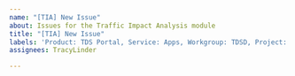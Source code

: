 ```yaml
---
name: "[TIA] New Issue"
about: Issues for the Traffic Impact Analysis module
title: "[TIA] New Issue"
labels: 'Product: TDS Portal, Service: Apps, Workgroup: TDSD, Project: TIA Module'
assignees: TracyLinder

---
```


